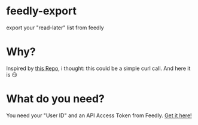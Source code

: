 # feedly-export
export your "read-later" list from feedly
# Why?
Inspired by [this Repo](https://github.com/michaelx/bye-bye-feedly), i thought: this could be a simple curl call. And here it is :smirk:
# What do you need?
You need your "User ID" and an API Access Token from Feedly. [Get it here!](https://feedly.com/v3/auth/dev)
